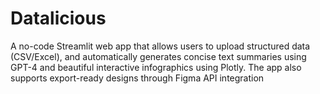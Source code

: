 # Datalicious
A no-code Streamlit web app that allows users to upload structured data (CSV/Excel), and automatically generates concise text summaries using GPT-4 and beautiful interactive infographics using Plotly. The app also supports export-ready designs through Figma API integration
